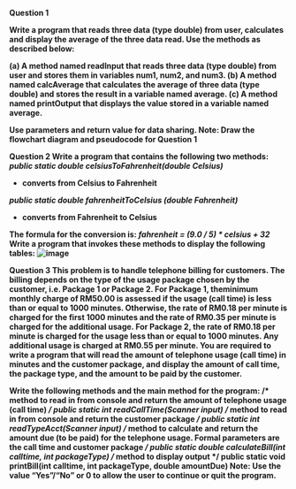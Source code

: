 **Question 1**<b/>

Write a program that reads three data (type double) from user, calculates and display the average of the three data read. Use the methods as described below:

(a) A method named readInput that reads three data (type double) from user and stores them in variables num1, num2, and num3.<b/>
(b) A method named calcAverage that calculates the average of three data (type double) and stores the result in a variable named average. <b/>
(c) A method named printOutput that displays the value stored in a variable named average. <b/>

Use parameters and return value for data sharing.<b/><b/>
**Note**: Draw the flowchart diagram and pseudocode for Question 1<b/><b/>

**Question 2**<b/>
Write a program that contains the following two methods:<b/>
_public static double celsiusToFahrenheit(double Celsius)_<b/>

- converts from Celsius to Fahrenheit<b/>
  
_public static double fahrenheitToCelsius (double Fahrenheit)_<b/>

- converts from Fahrenheit to Celsius
  
The formula for the conversion is:<b/>
_fahrenheit = (9.0 / 5) * celsius + 32_<b/><b/>
Write a program that invokes these methods to display the following tables:<b/><b/>
![image](https://github.com/irfanghapar/Java-Programming/assets/87377657/94008cf2-d3e6-42c7-af3d-c8f4b71cdea8)

**Question 3**<b/>
This problem is to handle telephone billing for customers. The billing depends on the type of the usage package chosen by the customer, i.e. Package 1 or Package 2. For Package 1, theminimum monthly charge of RM50.00 is assessed if the usage (call time) is less than or equal to
1000 minutes. Otherwise, the rate of RM0.18 per minute is charged for the first 1000 minutes and the rate of RM0.35 per minute is charged for the additional usage. For Package 2, the rate of RM0.18 per minute is charged for the usage less than or equal to 1000 minutes. Any additional
usage is charged at RM0.55 per minute. You are required to write a program that will read the amount of telephone usage (call time) in minutes and the customer package, and display the amount of call time, the package type, and
the amount to be paid by the customer. 

Write the following methods and the main method for the program:<b/>
/* method to read in from console and return the amount of telephone usage (call time) */<b/>
public static int readCallTime(Scanner input)<b/>
/* method to read in from console and return the customer package */<b/>
public static int readTypeAcct(Scanner input)<b/>
/* method to calculate and return the amount due (to be paid) for the telephone usage.<b/>
Formal parameters are the call time and customer package */<b/>
public static double calculateBill(int calltime, int packageType)<b/>
/* method to display output */<b/>
public static void printBill(int calltime, int packageType, double amountDue)<b/><b/>
**Note**: Use the value “Yes”/“No” or 0 to allow the user to continue or quit the program.
